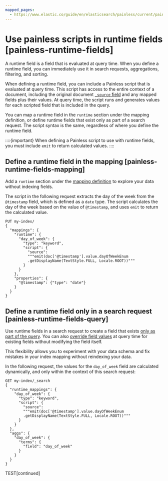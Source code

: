 ```yaml
---
mapped_pages:
  - https://www.elastic.co/guide/en/elasticsearch/painless/current/painless-runtime-fields.html
---
```


# Use painless scripts in runtime fields [painless-runtime-fields]

A runtime field is a field that is evaluated at query time. When you define a runtime field, you can immediately use it in search requests, aggregations, filtering, and sorting.

When defining a runtime field, you can include a Painless script that is evaluated at query time. This script has access to the entire context of a document, including the original document [`_source` field](docs-content://explore-analyze/scripting/modules-scripting-fields.md) and any mapped fields plus their values. At query time, the script runs and generates values for each scripted field that is included in the query.

You can map a runtime field in the `runtime` section under the mapping definition, or define runtime fields that exist only as part of a search request. The script syntax is the same, regardless of where you define the runtime field.

::::{important}
When defining a Painless script to use with runtime fields, you must include `emit` to return calculated values.
::::



## Define a runtime field in the mapping [painless-runtime-fields-mapping]

Add a `runtime` section under the [mapping definition](docs-content://manage-data/data-store/mapping/map-runtime-field.md) to explore your data without indexing fields.

The script in the following request extracts the day of the week from the `@timestamp` field, which is defined as a `date` type. The script calculates the day of the week based on the value of `@timestamp`, and uses `emit` to return the calculated value.

```console
PUT my-index/
{
  "mappings": {
    "runtime": {
      "day_of_week": {
        "type": "keyword",
        "script": {
          "source":
          """emit(doc['@timestamp'].value.dayOfWeekEnum
          .getDisplayName(TextStyle.FULL, Locale.ROOT))"""
        }
      }
    },
    "properties": {
      "@timestamp": {"type": "date"}
    }
  }
}
```


## Define a runtime field only in a search request [painless-runtime-fields-query]

Use runtime fields in a search request to create a field that exists [only as part of the query](docs-content://manage-data/data-store/mapping/define-runtime-fields-in-search-request.md). You can also [override field values](docs-content://manage-data/data-store/mapping/override-field-values-at-query-time.md) at query time for existing fields without modifying the field itself.

This flexibility allows you to experiment with your data schema and fix mistakes in your index mapping without reindexing your data.

In the following request, the values for the `day_of_week` field are calculated dynamically, and only within the context of this search request:

```console
GET my-index/_search
{
  "runtime_mappings": {
    "day_of_week": {
      "type": "keyword",
      "script": {
        "source":
        """emit(doc['@timestamp'].value.dayOfWeekEnum
        .getDisplayName(TextStyle.FULL, Locale.ROOT))"""
      }
    }
  },
  "aggs": {
    "day_of_week": {
      "terms": {
        "field": "day_of_week"
      }
    }
  }
}
```
TEST[continued]
